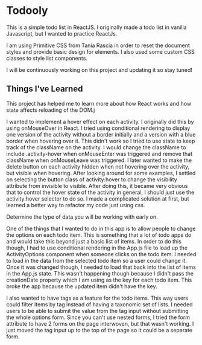 # Todooly

This is a simple todo list in ReactJS. I originally made a todo list in vanilla Javascript, but I wanted to practice ReactJs.

I am using Primitive CSS from Tania Rascia in order to reset the document styles and provide basic design for elements. I also used some custom CSS classes to style list components.

I will be continuously working on this project and updating it so stay tuned!

## Things I've Learned

This project has helped me to learn more about how React works and how state affects reloading of the DOM.j

I wanted to implement a hover effect on each activity. I originally did this by using onMouseOver in React. I tried using conditional rendering to display one version of the activity without a border initially and a version with a blue border when hovering over it. This didn't work so I tried to use state to keep track of the className on the activity. I would change the className to include .activity-hover when onMouseEnter was triggered and remove that className when onMouseLeave was triggered. I later wanted to make the delete button on each activity hidden when not hovering over the activity, but visible when hovering. After looking around for some examples, I settled on selecting the button class of activity:hover to change the visibility attribute from invisible to visible. After doing this, it became very obvious that to control the hover state of the activity in general, I should just use the activity:hover selector to do so. I made a complicated solution at first, but learned a better way to refactor my code just using css.

Determine the type of data you will be working with early on.

One of the things that I wanted to do in this app is to allow people to change the options on each todo item. This is something that a lot of todo apps do and would take this beyond just a basic list of items. In order to do this though, I had to use conditional rendering in the App.js file to load up the ActivityOptions component when someone clicks on the todo item. I needed to load in the data from the selected todo item so a user could change it. Once it was changed though, I needed to load that back into the list of items in the App.js state. This wasn't happening though because I didn't pass the creationDate property which I am using as the key for each todo item. This broke the app because the updated item didn't have the key.

I also wanted to have tags as a feature for the todo items. This way users could filter items by tag instead of having a taxonomic set of lists. I needed users to be able to submit the value from the tag input without submitting the whole options form. Since you can't use nested forms, I tried the form attribute to have 2 forms on the page interwoven, but that wasn't working. I just moved the tag input up to the top of the page so it could be a separate form.